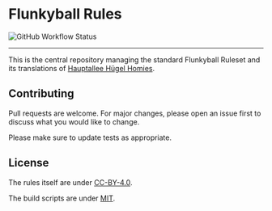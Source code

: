 # Flunkyball Rules

![GitHub Workflow Status](https://img.shields.io/github/workflow/status/Hauptallee-Huegel-Homies/Flunkyball-Rules/CI?logo=Github&style=for-the-badge)

---

This is the central repository managing the standard Flunkyball Ruleset and its
translations of [Hauptallee Hügel Homies](http://hauptalleehügelhomies.com).

## Contributing

Pull requests are welcome. For major changes, please open an issue first to
discuss what you would like to change.

Please make sure to update tests as appropriate.

## License

The rules itself are under
[CC-BY-4.0](https://creativecommons.org/licenses/by/4.0/legalcode).

The build scripts are under [MIT](https://choosealicense.com/licenses/mit/).
